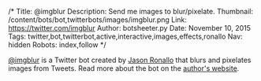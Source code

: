 /*
Title: @imgblur
Description: Send me images to blur/pixelate.
Thumbnail: /content/bots/bot,twitterbots/images/imgblur.png
Link: https://twitter.com/imgblur
Author: botsheeter.py
Date: November 10, 2015
Tags: twitter,bot,twitterbot,active,interactive,images,effects,ronallo
Nav: hidden
Robots: index,follow
*/

[@imgblur](https://twitter.com/imgblur) is a Twitter bot created by [Jason Ronallo](https://twitter.com/ronallo) that blurs and pixelates images from Tweets. Read more about the bot on the [author's website](http://ronallo.com/bots/imgblur/).


